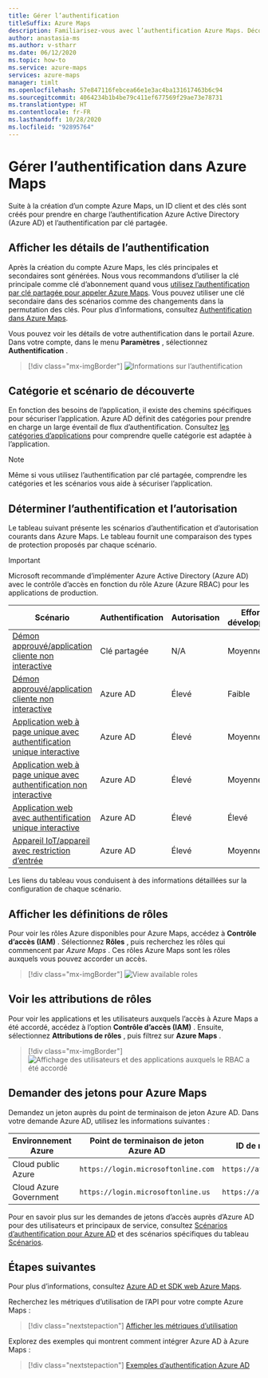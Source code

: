 ```yaml
---
title: Gérer l’authentification
titleSuffix: Azure Maps
description: Familiarisez-vous avec l’authentification Azure Maps. Découvrez l’approche qui convient le mieux à ce scénario. Découvrez comment utiliser le portail pour afficher les paramètres d’authentification.
author: anastasia-ms
ms.author: v-stharr
ms.date: 06/12/2020
ms.topic: how-to
ms.service: azure-maps
services: azure-maps
manager: timlt
ms.openlocfilehash: 57e847116febcea66e1e3ac4ba131617463b6c94
ms.sourcegitcommit: 4064234b1b4be79c411ef677569f29ae73e78731
ms.translationtype: HT
ms.contentlocale: fr-FR
ms.lasthandoff: 10/28/2020
ms.locfileid: "92895764"
---
```

# <a name="manage-authentication-in-azure-maps"></a>Gérer l’authentification dans Azure Maps

Suite à la création d’un compte Azure Maps, un ID client et des clés sont créés pour prendre en charge l’authentification Azure Active Directory (Azure AD) et l’authentification par clé partagée.

## <a name="view-authentication-details"></a>Afficher les détails de l’authentification

Après la création du compte Azure Maps, les clés principales et secondaires sont générées. Nous vous recommandons d’utiliser la clé principale comme clé d’abonnement quand vous [utilisez l’authentification par clé partagée pour appeler Azure Maps](./azure-maps-authentication.md#shared-key-authentication). Vous pouvez utiliser une clé secondaire dans des scénarios comme des changements dans la permutation des clés. Pour plus d’informations, consultez [Authentification dans Azure Maps](./azure-maps-authentication.md).

Vous pouvez voir les détails de votre authentification dans le portail Azure. Dans votre compte, dans le menu **Paramètres** , sélectionnez **Authentification** .

> [!div class="mx-imgBorder"]
> ![Informations sur l’authentification](./media/how-to-manage-authentication/how-to-view-auth.png)

## <a name="discover-category-and-scenario"></a>Catégorie et scénario de découverte

En fonction des besoins de l’application, il existe des chemins spécifiques pour sécuriser l’application. Azure AD définit des catégories pour prendre en charge un large éventail de flux d’authentification. Consultez [les catégories d’applications](../active-directory/develop/authentication-flows-app-scenarios.md#application-categories) pour comprendre quelle catégorie est adaptée à l’application.

> [!NOTE]
> Même si vous utilisez l’authentification par clé partagée, comprendre les catégories et les scénarios vous aide à sécuriser l’application.

## <a name="determine-authentication-and-authorization"></a>Déterminer l’authentification et l’autorisation

Le tableau suivant présente les scénarios d’authentification et d’autorisation courants dans Azure Maps. Le tableau fournit une comparaison des types de protection proposés par chaque scénario.

> [!IMPORTANT]
> Microsoft recommande d’implémenter Azure Active Directory (Azure AD) avec le contrôle d’accès en fonction du rôle Azure (Azure RBAC) pour les applications de production.

| Scénario                                                                                    | Authentification | Autorisation | Effort de développement | Effort opérationnel |
| ------------------------------------------------------------------------------------------- | -------------- | ------------- | ------------------ | ------------------ |
| [Démon approuvé/application cliente non interactive](./how-to-secure-daemon-app.md)        | Clé partagée     | N/A           | Moyenne             | Élevé               |
| [Démon approuvé/application cliente non interactive](./how-to-secure-daemon-app.md)        | Azure AD       | Élevé          | Faible                | Moyenne             |
| [Application web à page unique avec authentification unique interactive](./how-to-secure-spa-users.md) | Azure AD       | Élevé          | Moyenne             | Moyenne             |
| [Application web à page unique avec authentification non interactive](./how-to-secure-spa-app.md)      | Azure AD       | Élevé          | Moyenne             | Moyenne             |
| [Application web avec authentification unique interactive](./how-to-secure-webapp-users.md)          | Azure AD       | Élevé          | Élevé               | Moyenne             |
| [Appareil IoT/appareil avec restriction d’entrée](./how-to-secure-device-code.md)                     | Azure AD       | Élevé          | Moyenne             | Moyenne             |

Les liens du tableau vous conduisent à des informations détaillées sur la configuration de chaque scénario.

## <a name="view-role-definitions"></a>Afficher les définitions de rôles

Pour voir les rôles Azure disponibles pour Azure Maps, accédez à **Contrôle d’accès (IAM)** . Sélectionnez **Rôles** , puis recherchez les rôles qui commencent par *Azure Maps* . Ces rôles Azure Maps sont les rôles auxquels vous pouvez accorder un accès.

> [!div class="mx-imgBorder"]
> ![View available roles](./media/how-to-manage-authentication/how-to-view-avail-roles.png)

## <a name="view-role-assignments"></a>Voir les attributions de rôles

Pour voir les applications et les utilisateurs auxquels l’accès à Azure Maps a été accordé, accédez à l’option **Contrôle d’accès (IAM)** . Ensuite, sélectionnez **Attributions de rôles** , puis filtrez sur **Azure Maps** .

> [!div class="mx-imgBorder"]
> ![Affichage des utilisateurs et des applications auxquels le RBAC a été accordé](./media/how-to-manage-authentication/how-to-view-amrbac.png)

## <a name="request-tokens-for-azure-maps"></a>Demander des jetons pour Azure Maps

Demandez un jeton auprès du point de terminaison de jeton Azure AD. Dans votre demande Azure AD, utilisez les informations suivantes :

| Environnement Azure      | Point de terminaison de jeton Azure AD             | ID de ressource Azure              |
| ---------------------- | ----------------------------------- | ------------------------------ |
| Cloud public Azure     | `https://login.microsoftonline.com` | `https://atlas.microsoft.com/` |
| Cloud Azure Government | `https://login.microsoftonline.us`  | `https://atlas.microsoft.com/` |

Pour en savoir plus sur les demandes de jetons d’accès auprès d’Azure AD pour des utilisateurs et principaux de service, consultez [Scénarios d’authentification pour Azure AD](../active-directory/develop/authentication-vs-authorization.md) et des scénarios spécifiques du tableau [Scénarios](./how-to-manage-authentication.md#determine-authentication-and-authorization).

## <a name="next-steps"></a>Étapes suivantes

Pour plus d’informations, consultez [Azure AD et SDK web Azure Maps](./how-to-use-map-control.md).

Recherchez les métriques d’utilisation de l’API pour votre compte Azure Maps :
> [!div class="nextstepaction"]
> [Afficher les métriques d’utilisation](how-to-view-api-usage.md)

Explorez des exemples qui montrent comment intégrer Azure AD à Azure Maps :

> [!div class="nextstepaction"]
> [Exemples d’authentification Azure AD](https://github.com/Azure-Samples/Azure-Maps-AzureAD-Samples)